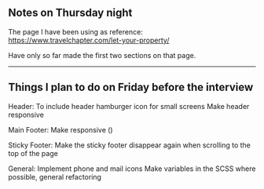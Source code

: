 ## Notes on Thursday night

The page I have been using as reference: https://www.travelchapter.com/let-your-property/

Have only so far made the first two sections on that page.

------------------------------------------

## Things I plan to do on Friday before the interview

Header:
To include header hamburger icon for small screens
Make header responsive

Main Footer:
Make responsive ()

Sticky Footer:
Make the sticky footer disappear again when scrolling to the top of the page

General:
Implement phone and mail icons
Make variables in the SCSS where possible, general refactoring

